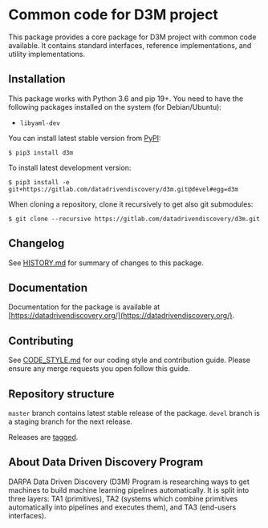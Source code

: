 # Common code for D3M project

This package provides a core package for D3M project with common code available.
It contains standard interfaces, reference implementations, and utility implementations.

## Installation

This package works with Python 3.6 and pip 19+. You need to have the following packages installed on the system (for Debian/Ubuntu):

* `libyaml-dev`

You can install latest stable version from [PyPI](https://pypi.org/):

```
$ pip3 install d3m
```

To install latest development version:

```
$ pip3 install -e git+https://gitlab.com/datadrivendiscovery/d3m.git@devel#egg=d3m
```

When cloning a repository, clone it recursively to get also git submodules:

```
$ git clone --recursive https://gitlab.com/datadrivendiscovery/d3m.git
```

## Changelog

See [HISTORY.md](./HISTORY.md) for summary of changes to this package.

## Documentation

Documentation for the package is available at [https://datadrivendiscovery.org/](https://datadrivendiscovery.org/).

## Contributing

See [CODE_STYLE.md](./CODE_STYLE.md) for our coding style and contribution guide. Please ensure any merge requests you open follow this guide.

## Repository structure

`master` branch contains latest stable release of the package.
`devel` branch is a staging branch for the next release.

Releases are [tagged](https://gitlab.com/datadrivendiscovery/d3m/-/tags).

## About Data Driven Discovery Program

DARPA Data Driven Discovery (D3M) Program is researching ways to get machines to build
machine learning pipelines automatically. It is split into three layers:
TA1 (primitives), TA2 (systems which combine primitives automatically into pipelines
and executes them), and TA3 (end-users interfaces).
